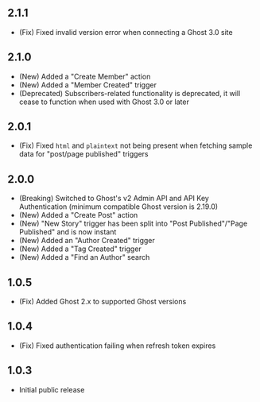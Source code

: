 ## 2.1.1

* (Fix)  Fixed invalid version error when connecting a Ghost 3.0 site

## 2.1.0

* (New) Added a "Create Member" action
* (New) Added a "Member Created" trigger
* (Deprecated) Subscribers-related functionality is deprecated, it will cease to function when used with Ghost 3.0 or later

## 2.0.1

* (Fix) Fixed `html` and `plaintext` not being present when fetching sample data for "post/page published" triggers

## 2.0.0

* (Breaking) Switched to Ghost's v2 Admin API and API Key Authentication (minimum compatible Ghost version is 2.19.0)
* (New) Added a "Create Post" action
* (New) "New Story" trigger has been split into "Post Published"/"Page Published" and is now instant
* (New) Added an "Author Created" trigger
* (New) Added a "Tag Created" trigger
* (New) Added a "Find an Author" search

## 1.0.5

* (Fix) Added Ghost 2.x to supported Ghost versions

## 1.0.4

* (Fix) Fixed authentication failing when refresh token expires

## 1.0.3

* Initial public release